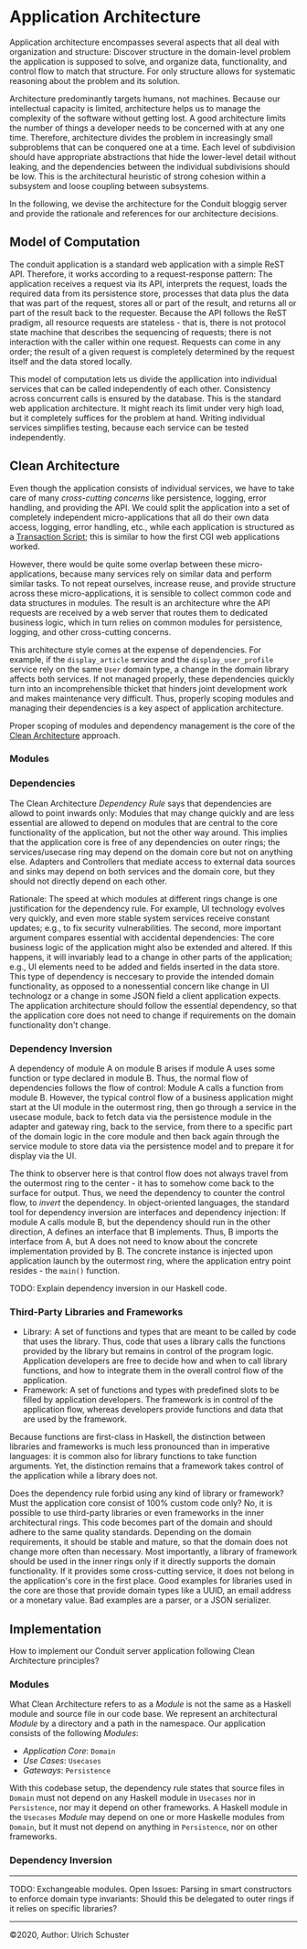 # Application Architecture

Application architecture encompasses several aspects that all deal with organization and structure: Discover structure in the domain-level problem the application is supposed to solve, and organize data, functionality, and control flow to match that structure. For only structure allows for systematic reasoning about the problem and its solution.

Architecture predominantly targets humans, not machines. Because our intellectual capacity is limited, architecture helps us to manage the complexity of the software without getting lost. A good architecture limits the number of things a developer needs to be concerned with at any one time. Therefore, architecture divides the problem in increasingly small subproblems that can be conquered one at a time. Each level of subdivision should have appropriate abstractions that hide the lower-level detail without leaking, and the dependencies between the individual subdivisions should be low. This is the architectural heuristic of strong cohesion within a subsystem and loose coupling between subsystems.

In the following, we devise the architecture for the Conduit bloggig server and provide the rationale and references for our architecture decisions.

## Model of Computation

The conduit application is a standard web application with a simple ReST API. Therefore, it works according to a request-response pattern: The application receives a request via its API, interprets the request, loads the required data from its persistence store, processes that data plus the data that was part of the request, stores all or part of the result, and returns all or part of the result back to the requester. Because the API follows the ReST pradigm, all resource requests are stateless - that is, there is not protocol state machine that describes the sequencing of requests; there is not interaction with the caller within one request. Requests can come in any order; the result of a given request is completely determined by the request itself and the data stored locally.

This model of computation lets us divide the appllication into individual services that can be called independently of each other. Consistency across concurrent calls is ensured by the database. This is the standard web application architecture. It might reach its limit under very high load, but it completely suffices for the problem at hand. Writing individual services simplifies testing, because each service can be tested independently.

## Clean Architecture

Even though the application consists of individual services, we have to take care of many _cross-cutting concerns_ like persistence, logging, error handling, and providing the API. We could split the application into a set of completely independent micro-applications that all do their own data access, logging, error handling, etc., while each application is structured as a [Transaction Script](https://martinfowler.com/eaaCatalog/transactionScript.html); this is similar to how the first CGI web applications worked.

However, there would be quite some overlap between these micro-applications, because many services rely on similar data and perform similar tasks. To not repeat ourselves, increase reuse, and provide structure across these micro-applications, it is sensible to collect common code and data structures in modules. The result is an architecture whre the API requests are received by a web server that routes them to dedicated business logic, which in turn relies on common modules for persistence, logging, and other cross-cutting concerns.

This architecture style comes at the expense of dependencies. For example, if the `display_article` service and the `display_user_profile` service rely on the same `User` domain type, a change in the domain library affects both services. If not managed properly, these dependencies quickly turn into an incomprehensible thicket that hinders joint development work and makes maintenance very difficult. Thus, properly scoping modules and managing their dependencies is a key aspect of application architecture.

Proper scoping of modules and dependency management is the core of the [Clean Architecture](https://blog.cleancoder.com/uncle-bob/2012/08/13/the-clean-architecture.html) approach.

### Modules

### Dependencies

The Clean Architecture _Dependency Rule_ says that dependencies are allowd to point inwards only: Modules that may change quickly and are less essential are allowed to depend on modules that are central to the core functionality of the application, but not the other way around. This implies that the application core is free of any dependencies on outer rings; the services/usecase ring may depend on the domain core but not on anything else. Adapters and Controllers that mediate access to external data sources and sinks may depend on both services and the domain core, but they should not directly depend on each other.

Rationale: The speed at which modules at different rings change is one justification for the dependency rule. For example, UI technology evolves very quickly, and even more stable system services receive constant updates; e.g., to fix security vulnerabilities. The second, more important argument compares essential with accidental dependencies: The core business logic of the application might also be extended and altered. If this happens, it will invariably lead to a change in other parts of the application; e.g., UI elements need to be added and fields inserted in the data store. This type of dependency is neccesary to provide the intended domain functionality, as opposed to a nonessential concern like change in UI technologz or a change in some JSON field a client application expects. The application architecture should follow the essential dependency, so that the application core does not need to change if requirements on the domain functionality don't change.

### Dependency Inversion

A dependency of module A on module B arises if module A uses some function or type declared in module B. Thus, the normal flow of dependencies follows the flow of control: Module A calls a function from module B. However, the typical control flow of a business application might start at the UI module in the outermost ring, then go through a service in the usecase module, back to fetch data via the persistence module in the adapter and gateway ring, back to the service, from there to a specific part of the domain logic in the core module and then back again through the service module to store data via the persistence model and to prepare it for display via the UI.

The think to observer here is that control flow does not always travel from the outermost ring to the center - it has to somehow come back to the surface for output. Thus, we need the dependency to counter the control flow, to _invert_ the dependency. In object-oriented languages, the standard tool for dependency inversion are interfaces and dependency injection: If module A calls module B, but the dependency should run in the other direction, A defines an interface that B implements. Thus, B imports the interface from A, but A does not need to know about the concrete implementation provided by B. The concrete instance is injected upon application launch by the outermost ring, where the application entry point resides - the `main()` function.

TODO: Explain dependency inversion in our Haskell code.


### Third-Party Libraries and Frameworks

- Library: A set of functions and types that are meant to be called by code that uses the library. Thus, code that uses a library calls the functions provided by the library but remains in control of the program logic. Application developers are free to decide how and when to call library functions, and how to integrate them in the overall control flow of the application.
- Framework: A set of functions and types with predefined slots to be filled by application developers. The framework is in control of the application flow, whereas developers provide functions and data that are used by the framework.

Because functions are first-class in Haskell, the distinction between libraries and frameworks is much less pronounced than in imperative languages: it is common also for library functions to take function arguments. Yet, the distinction remains that a framework takes control of the application while a library does not.

Does the dependency rule forbid using any kind of library or framework? Must the application core consist of 100% custom code only? No, it is possible to use third-party libraries or even frameworks in the inner architectural rings. This code becomes part of the domain and should adhere to the same quality standards. Depending on the domain requirements, it should be stable and mature, so that the domain does not change more often than necessary. Most importantly, a library of framework should be used in the inner rings only if it directly supports the domain functionality. If it provides some cross-cutting service, it does not belong in the application's core in the first place. Good examples for libraries used in the core are those that provide domain types like a UUID, an email address or a monetary value. Bad examples are a parser, or a JSON serializer.

## Implementation

How to implement our Conduit server application following Clean Architecture principles?

### Modules

What Clean Architecture refers to as a _Module_ is not the same as a Haskell module and source file in our code base. We represent an architectural _Module_ by a directory and a path in the namespace. Our application consists of the following _Modules_:

- _Application Core_: `Domain`
- _Use Cases_: `Usecases`
- _Gateways_: `Persistence`

With this codebase setup, the dependency rule states that source files in `Domain` must not depend on any Haskell module in `Usecases` nor in `Persistence`, nor may it depend on other frameworks. A Haskell module in the `Usecases` _Module_ may depend on one or more Haskelle modules from `Domain`, but it must not depend on anything in `Persistence`, nor on other frameworks.

### Dependency Inversion




- - -
TODO: Exchangeable modules.
Open Issues: Parsing in smart constructors to enforce domain type invariants: Should this be delegated to outer rings if it relies on specific libraries?

- - -
©2020, Author: Ulrich Schuster
